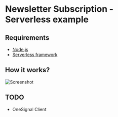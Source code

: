 # Newsletter Subscription - Serverless example

## Requirements
- [Node.js](https://nodejs.org)
- [Serverless framework](https://serverless.com/)


## How it works?
![Screenshot](https://i.imgur.com/fddI5Uo.png)

## TODO
- OneSignal Client

